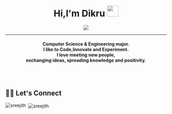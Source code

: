 <h1 align="center">Hi,I'm Dikru <img src="https://media.giphy.com/media/hvRJCLFzcasrR4ia7z/giphy.gif" width="35"></h1>
<p align="center">
  <a href="https://github.com/DenverCoder1/readme-typing-svg"><img src="https://readme-typing-svg.herokuapp.com?lines=Software+Engineer;Web+Developer;Always%20learning%20new%20things&center=true&width=500&height=50"></a>
</p>
<hr/>
<h4 align="center">Computer Science & Engineering major.<br>
I like to Code,Innovate and Experiment.<br>
 I love meeting new people,<br> exchanging ideas, spreading knowledge and positivity.</h4>
<br>







 
 

</details>

<br/>

## 🙋‍♀️ Let's Connect
<p><img align="left" src="https://github-readme-stats.vercel.app/api/top-langs?username=sreejithliterally&show_icons=true&locale=en&layout=compact" alt="sreejith" /></p>

<p>&nbsp;<img align="center" src="https://github-readme-stats.vercel.app/api?username=sreejithliterally&show_icons=true&locale=en" alt="sreejith" /></p>







<!--img align="right" alt="Coding" width="450" src="https://camo.githubusercontent.com/6607041227d81f650340ff070cc2843518acad359b57e5bb054a9fb7127aa041/68747470733a2f2f63646e2e6472696262626c652e636f6d2f75736572732f323634363432332f73637265656e73686f74732f353530373139362f636f6d70757465722e676966" data-canonical-src="https://cdn.dribbble.com/users/2646423/screenshots/5507196/computer.gif" style="max-width:100%;"/-->
